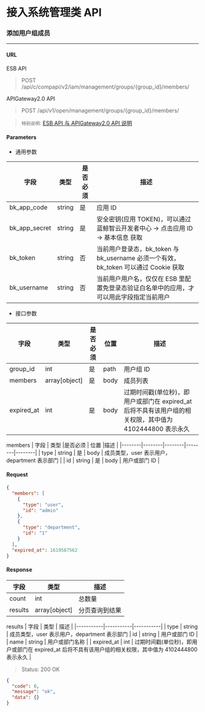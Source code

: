 # 接入系统管理类 API
### 添加用户组成员

-------

#### URL

ESB API

> POST /api/c/compapi/v2/iam/management/groups/{group_id}/members/

APIGateway2.0 API

> POST /api/v1/open/management/groups/{group_id}/members/

> `特别说明`: [ESB API 与 APIGateway2.0 API 说明](../01-Overview/01-BackendAPIvsESBAPI.md)


#### Parameters

* 通用参数

| 字段 |  类型 |是否必须  | 描述  |
|--------|--------|--------|--------|
|bk_app_code|string|是|应用 ID|
|bk_app_secret|string|是|安全密钥(应用 TOKEN)，可以通过 蓝鲸智云开发者中心 -> 点击应用 ID -> 基本信息 获取|
|bk_token|string|否|当前用户登录态，bk_token 与 bk_username 必须一个有效，bk_token 可以通过 Cookie 获取|
|bk_username|string|否|当前用户用户名，仅仅在 ESB 里配置免登录态验证白名单中的应用，才可以用此字段指定当前用户|

* 接口参数

| 字段 |  类型 |是否必须  | 位置 |描述  |
|--------|--------|--------|--------|--------|
| group_id | int | 是 | path | 用户组 ID |
| members |  array[object]  | 是 | body | 成员列表 |
| expired_at | int | 是 | body |过期时间戳(单位秒)，即用户或部门在 expired_at 后将不具有该用户组的相关权限，其中值为 4102444800 表示永久 |

members
| 字段 |  类型 |是否必须  | 位置 |描述  |
|--------|--------|--------|--------|--------|
| type |  string  | 是 | body | 成员类型，user 表示用户，department 表示部门 |
| id | string | 是 | body | 用户或部门 ID |

#### Request
```json
{
  "members": [
    {
      "type": "user",
      "id": "admin"
    },
    {
      "type": "department",
      "id": "1"
    }
  ],
  "expired_at": 1619587562
}
```

#### Response

| 字段      | 类型      | 描述      |
|-----------|-----------|-----------|
| count   | int     |  总数量 |
| results   |  array[object]   |  分页查询到结果 |

results
| 字段      | 类型      | 描述      |
|-----------|-----------|-----------|
| type | string | 成员类型，user 表示用户，department 表示部门
| id   | string     | 用户或部门 ID |
| name | string | 用户或部门名称 |
| expired_at | int | 过期时间戳(单位秒)，即用户或部门在 expired_at 后将不具有该用户组的相关权限，其中值为 4102444800 表示永久 |

> Status: 200 OK

```json
{
  "code": 0,
  "message": "ok",
  "data": {}
}
```
